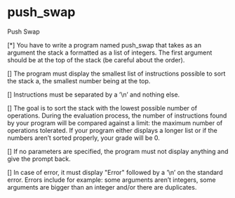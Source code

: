 # push_swap
Push Swap

[*] You have to write a program named push_swap that takes as an argument the stack
	a formatted as a list of integers. The first argument should be at the top of the
	stack (be careful about the order).

[]	The program must display the smallest list of instructions possible to sort the stack
	a, the smallest number being at the top.

[]	Instructions must be separated by a ’\n’ and nothing else.

[]	The goal is to sort the stack with the lowest possible number of operations. During
	the evaluation process, the number of instructions found by your program will be
	compared against a limit: the maximum number of operations tolerated. If your
	program either displays a longer list or if the numbers aren’t sorted properly, your
	grade will be 0.

[]	If no parameters are specified, the program must not display anything and give the
	prompt back.

[]	In case of error, it must display "Error" followed by a ’\n’ on the standard error.
	Errors include for example: some arguments aren’t integers, some arguments are
	bigger than an integer and/or there are duplicates.